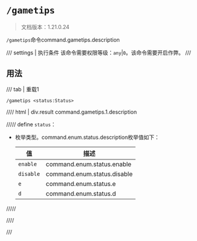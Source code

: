 # `/gametips`

> 文档版本：1.21.0.24

`/gametips`命令command.gametips.description

/// settings | 执行条件
该命令需要权限等级：`any`|`0`。该命令需要开启作弊。
///

## 用法

/// tab | 重载1
```mcfunction
/gametips <status:Status>
```

//// html | div.result
command.gametips.1.description

///// define
`status`：<!-- md:samp Status -->

- 枚举类型。command.enum.status.description枚举值如下：

  |值|描述|
  |---|---|
  |`enable`|command.enum.status.enable|
  |`disable`|command.enum.status.disable|
  |`e`|command.enum.status.e|
  |`d`|command.enum.status.d|



/////

////

///
